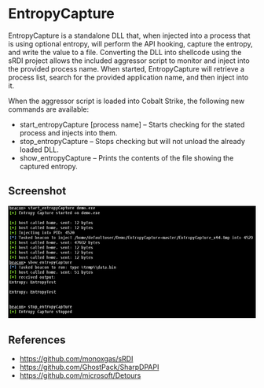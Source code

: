 # EntropyCapture

EntropyCapture is a standalone DLL that, when injected into a process that is using optional entropy, will perform the API hooking, capture the entropy, and write the value to a file. Converting the DLL into shellcode using the sRDI project allows the included aggressor script to monitor and inject into the provided process name. When started, EntropyCapture will retrieve a process list, search for the provided application name, and then inject into it.

When the aggressor script is loaded into Cobalt Strike, the following new commands are available:
* start_entropyCapture [process name] – Starts checking for the stated process and injects into them.
* stop_entropyCapture – Stops checking but will not unload the already loaded DLL.
* show_entropyCapture – Prints the contents of the file showing the captured entropy.

## Screenshot

![Example Usage](images/screenshot.PNG)

## References
* https://github.com/monoxgas/sRDI
* https://github.com/GhostPack/SharpDPAPI
* https://github.com/microsoft/Detours

